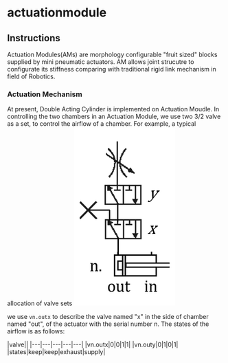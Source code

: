 # actuationmodule
## Instructions
Actuation Modules(AMs) are morphology configurable "fruit sized" blocks supplied by mini pneumatic actuators. AM allows joint strucutre to configurate its stiffness comparing with traditional rigid link mechanism in field of Robotics.
### Actuation Mechanism
At present, Double Acting Cylinder is implemented on Actuation Moudle. In controlling the two chambers in an Actuation Module, we use two 3/2 valve as a set, to control the airflow of a chamber. For example, a typical allocation of valve sets
![](https://github.com/grandmasteryu/actuationmodule/blob/master/screenshot/valvesets.png)  

we use `vn.outx` to describe the valve named "x" in the side of chamber named "out", of the actuator with the serial number n.
The states of the airflow is as follows:  

|valve||
|---|---|---|---|---|
|vn.outx|0|0|1|1|
|vn.outy|0|1|0|1|
|states|keep|keep|exhaust|supply|
